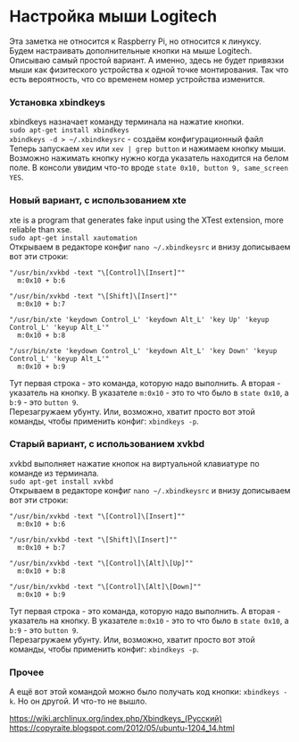 # Настройка мыши Logitech  
Эта заметка не относится к Raspberry Pi, но относится к линуксу.  
Будем настраивать дополнительные кнопки на мыше Logitech. Описываю самый простой вариант. А именно, здесь не будет привязки мыши как физитеского устройства к одной точке монтирования. Так что есть вероятность, что со временем номер устройства изменится.  

### Установка xbindkeys  
xbindkeys назначает команду терминала на нажатие кнопки.  
`sudo apt-get install xbindkeys`  
`xbindkeys -d > ~/.xbindkeysrc` - создаём конфигурационный файл  
Теперь запускаем `xev` или `xev | grep button` и нажимаем кнопку мыши. Возможно нажимать кнопку нужно когда указатель находится на белом поле. В консоли увидим что-то вроде `state 0x10, button 9, same_screen YES`.  

### Новый вариант, с использованием xte  
xte is a program that generates fake input using the XTest extension, more reliable than xse.  
`sudo apt-get install xautomation`  
Открываем в редакторе конфиг `nano ~/.xbindkeysrc` и внизу дописываем вот эти строки:  
```
"/usr/bin/xvkbd -text "\[Control]\[Insert]""
  m:0x10 + b:6

"/usr/bin/xvkbd -text "\[Shift]\[Insert]""
  m:0x10 + b:7

"/usr/bin/xte 'keydown Control_L' 'keydown Alt_L' 'key Up' 'keyup Control_L' 'keyup Alt_L'"
  m:0x10 + b:8

"/usr/bin/xte 'keydown Control_L' 'keydown Alt_L' 'key Down' 'keyup Control_L' 'keyup Alt_L'"
  m:0x10 + b:9
```
Тут первая строка - это команда, которую надо выполнить. А вторая - указатель на кнопку. В указателе `m:0x10` - это то что было в `state 0x10`, а `b:9` - это `button 9`.  
Перезагружаем убунту. Или, возможно, хватит просто вот этой команды, чтобы применить конфиг: `xbindkeys -p`.  

### Старый вариант, с использованием xvkbd  
xvkbd выполняет нажатие кнопок на виртуальной клавиатуре по команде из терминала.  
`sudo apt-get install xvkbd`  
Открываем в редакторе конфиг `nano ~/.xbindkeysrc` и внизу дописываем вот эти строки:  
```
"/usr/bin/xvkbd -text "\[Control]\[Insert]""
  m:0x10 + b:6

"/usr/bin/xvkbd -text "\[Shift]\[Insert]""
  m:0x10 + b:7

"/usr/bin/xvkbd -text "\[Control]\[Alt]\[Up]""
  m:0x10 + b:8

"/usr/bin/xvkbd -text "\[Control]\[Alt]\[Down]""
  m:0x10 + b:9
```
Тут первая строка - это команда, которую надо выполнить. А вторая - указатель на кнопку. В указателе `m:0x10` - это то что было в `state 0x10`, а `b:9` - это `button 9`.  
Перезагружаем убунту. Или, возможно, хватит просто вот этой команды, чтобы применить конфиг: `xbindkeys -p`.  

### Прочее  
А ещё вот этой командой можно было получать код кнопки: `xbindkeys -k`. Но он другой. И что-то не вышло.  

https://wiki.archlinux.org/index.php/Xbindkeys_(Русский)  
https://copyraite.blogspot.com/2012/05/ubuntu-1204_14.html  
